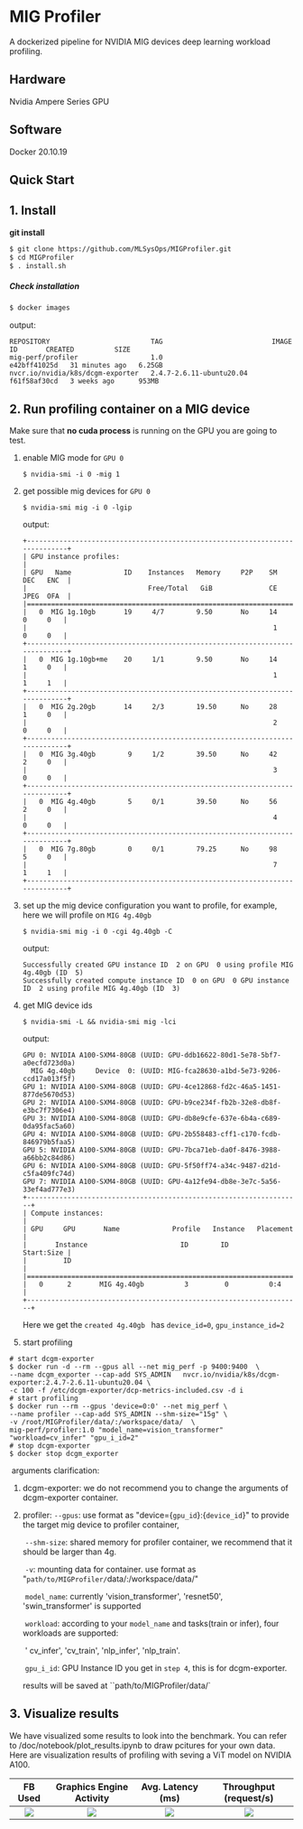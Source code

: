# MIG Profiler
A dockerized pipeline for NVIDIA MIG devices deep learning  workload profiling.

## Hardware

Nvidia Ampere Series GPU

## Software

Docker 20.10.19

## Quick Start 

## 1. Install 

**git install**

```bash
$ git clone https://github.com/MLSysOps/MIGProfiler.git
$ cd MIGProfiler
$ . install.sh
```

##### Check installation

```bash
$ docker images
```

output:

```
REPOSITORY                         TAG                           IMAGE ID       CREATED          SIZE
mig-perf/profiler                  1.0                           e42bff41025d   31 minutes ago   6.25GB
nvcr.io/nvidia/k8s/dcgm-exporter   2.4.7-2.6.11-ubuntu20.04      f61f58af30cd   3 weeks ago      953MB
```



## 2. Run profiling container on a MIG device 

Make sure that **no cuda process** is running on the GPU you are going to test.

1. enable MIG mode for `GPU 0`

   ```shell
   $ nvidia-smi -i 0 -mig 1
   ```

2. get possible mig devices for `GPU 0` 

   ```shell
   $ nvidia-smi mig -i 0 -lgip
   ```

   output:

   ```
   +-----------------------------------------------------------------------------+
   | GPU instance profiles:                                                      |
   | GPU   Name             ID    Instances   Memory     P2P    SM    DEC   ENC  |
   |                              Free/Total   GiB              CE    JPEG  OFA  |
   |=============================================================================|
   |   0  MIG 1g.10gb       19     4/7        9.50       No     14     0     0   |
   |                                                             1     0     0   |
   +-----------------------------------------------------------------------------+
   |   0  MIG 1g.10gb+me    20     1/1        9.50       No     14     1     0   |
   |                                                             1     1     1   |
   +-----------------------------------------------------------------------------+
   |   0  MIG 2g.20gb       14     2/3        19.50      No     28     1     0   |
   |                                                             2     0     0   |
   +-----------------------------------------------------------------------------+
   |   0  MIG 3g.40gb        9     1/2        39.50      No     42     2     0   |
   |                                                             3     0     0   |
   +-----------------------------------------------------------------------------+
   |   0  MIG 4g.40gb        5     0/1        39.50      No     56     2     0   |
   |                                                             4     0     0   |
   +-----------------------------------------------------------------------------+
   |   0  MIG 7g.80gb        0     0/1        79.25      No     98     5     0   |
   |                                                             7     1     1   |
   +-----------------------------------------------------------------------------+
   
   ```

   

3. set up the mig device configuration you want to profile, for example, here we will profile on `MIG 4g.40gb`

   ```shell
   $ nvidia-smi mig -i 0 -cgi 4g.40gb -C
   ```

   output:

   ```
   Successfully created GPU instance ID  2 on GPU  0 using profile MIG 4g.40gb (ID  5)
   Successfully created compute instance ID  0 on GPU  0 GPU instance ID  2 using profile MIG 4g.40gb (ID  3)
   
   ```

4. get  MIG device ids

   ```shell
   $ nvidia-smi -L && nvidia-smi mig -lci
   ```

   output:

   ```
   GPU 0: NVIDIA A100-SXM4-80GB (UUID: GPU-ddb16622-80d1-5e78-5bf7-a0ecfd723d0a)
     MIG 4g.40gb     Device  0: (UUID: MIG-fca28630-a1bd-5e73-9206-ccd17a013f5f)
   GPU 1: NVIDIA A100-SXM4-80GB (UUID: GPU-4ce12868-fd2c-46a5-1451-877de5670d53)
   GPU 2: NVIDIA A100-SXM4-80GB (UUID: GPU-b9ce234f-fb2b-32e8-db8f-e3bc7f7306e4)
   GPU 3: NVIDIA A100-SXM4-80GB (UUID: GPU-db8e9cfe-637e-6b4a-c689-0da95fac5a60)
   GPU 4: NVIDIA A100-SXM4-80GB (UUID: GPU-2b558483-cff1-c170-fcdb-846979b5faa5)
   GPU 5: NVIDIA A100-SXM4-80GB (UUID: GPU-7bca71eb-da0f-8476-3988-a66bb2c84d86)
   GPU 6: NVIDIA A100-SXM4-80GB (UUID: GPU-5f50ff74-a34c-9487-d21d-c5fa409fc74d)
   GPU 7: NVIDIA A100-SXM4-80GB (UUID: GPU-4a12fe94-db8e-3e7c-5a56-33ef4ad777e3)
   +--------------------------------------------------------------------+
   | Compute instances:                                                 |
   | GPU     GPU       Name             Profile   Instance   Placement  |
   |       Instance                       ID        ID       Start:Size |
   |         ID                                                         |
   |====================================================================|
   |   0      2       MIG 4g.40gb          3         0          0:4     |
   +--------------------------------------------------------------------+
   
   ```

   Here we get the `created 4g.40gb ` has `device_id=0`,  `gpu_instance_id=2 `

5.  start profiling

   ```shell
   # start dcgm-exporter
   $ docker run -d --rm --gpus all --net mig_perf -p 9400:9400  \
   --name dcgm_exporter --cap-add SYS_ADMIN   nvcr.io/nvidia/k8s/dcgm-exporter:2.4.7-2.6.11-ubuntu20.04 \
   -c 100 -f /etc/dcgm-exporter/dcp-metrics-included.csv -d i
   # start profiling
   $ docker run --rm --gpus 'device=0:0' --net mig_perf \
   --name profiler --cap-add SYS_ADMIN --shm-size="15g" \
   -v /root/MIGProfiler/data/:/workspace/data/  \
   mig-perf/profiler:1.0 "model_name=vision_transformer" "workload=cv_infer" "gpu_i_id=2"
   # stop dcgm-exporter
   $ docker stop dcgm_exporter
   ```

​		arguments clarification: 

  1. dcgm-exporter: we do not recommend you to change the arguments of dcgm-exporter container.

  2. profiler:  `--gpus`: use format as "device={`gpu_id`}:{`device_id`}" to provide the target mig device to profiler container,

     ​				`--shm-size`: shared memory for profiler container, we recommend that it should be larger than 4g.

     ​				`-v`: mounting data for container. use format as "`path/to/MIGProfiler/`data/:/workspace/data/"

     ​				`model_name`: currently 'vision_transformer', 'resnet50', 'swin_transformer' is supported

     ​				`workload`: according to your `model_name` and tasks(train or infer), four workloads are supported:

     ​                                    ' cv_infer', 'cv_train', 'nlp_infer', 'nlp_train'.

     ​				`gpu_i_id`: GPU Instance ID you get in `step 4`, this is for dcgm-exporter.

     results will be saved at ``path/to/MIGProfiler/data/`

## 3. Visualize results

We have visualized some results to look into the benchmark. You can refer to /doc/notebook/plot_results.ipynb to draw pcitures for your own data. Here are visualization results of profiling with seving a ViT model on NVIDIA A100. 


|FB Used|Graphics Engine Activity|Avg. Latency (ms)|Throughput (request/s)|
|:--:|:--:|:--:|:--:|
|![](https://github.com/MLSysOps/MIGProfiler/blob/0cb58f51c557dde9f494acabdd903d5432c946b1/data/A100-80g/infer/cv/vision_transformer_fbusd_bsz_compare.svg)|![](https://github.com/MLSysOps/MIGProfiler/blob/0cb58f51c557dde9f494acabdd903d5432c946b1/data/A100-80g/infer/cv/vision_transformer_gract_bsz_compare.svg)|![](https://github.com/MLSysOps/MIGProfiler/blob/0cb58f51c557dde9f494acabdd903d5432c946b1/data/A100-80g/infer/cv/vision_transformer_latency_bsz_compare.svg)|![](https://github.com/MLSysOps/MIGProfiler/blob/0cb58f51c557dde9f494acabdd903d5432c946b1/data/A100-80g/infer/cv/vision_transformer_throughput_bsz_compare.svg)|
